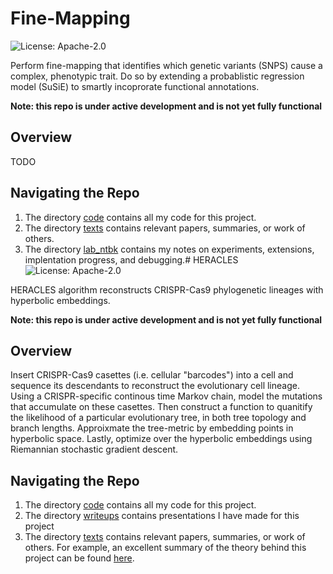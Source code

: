 # Fine-Mapping
![License: Apache-2.0](https://img.shields.io/github/license/gil2rok/fine-mapping)

Perform fine-mapping that identifies which genetic variants (SNPS) cause a complex, phenotypic trait. Do so by extending a probablistic regression model (SuSiE) to smartly incoprorate functional annotations.

**Note: this repo is under active development and is not yet fully functional**

## Overview

TODO

## Navigating the Repo

1. The directory [code](/code) contains all my code for this project.
2. The directory [texts](/texts) contains relevant papers, summaries, or work of others.
3. The directory [lab_ntbk](/lab_ntbk) contains my notes on experiments, extensions, implentation progress, and debugging.# HERACLES
![License: Apache-2.0](https://img.shields.io/github/license/gil2rok/heracles)

HERACLES algorithm reconstructs CRISPR-Cas9 phylogenetic lineages with hyperbolic embeddings.

**Note: this repo is under active development and is not yet fully functional**

## Overview

Insert CRISPR-Cas9 casettes (i.e. cellular "barcodes") into a cell and sequence its descendants to reconstruct the evolutionary cell lineage. Using a CRISPR-specific continous time Markov chain, model the mutations that accumulate on these casettes. Then construct a function to quanitify the likelihood of a particular evolutionary tree, in both tree topology and branch lengths. Approixmate the tree-metric by embedding points in hyperbolic space. Lastly, optimize over the hyperbolic embeddings using Riemannian stochastic gradient descent.

## Navigating the Repo

1. The directory [code](/code/) contains all my code for this project.
2. The directory [writeups](/writeups/) contains presentations I have made for this project
3. The directory [texts](/texts/) contains relevant papers, summaries, or work of others. For example, an excellent summary of the theory behind this project can be found [here](/texts/sitara-writeup.pdf).